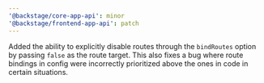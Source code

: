 ```yaml
---
'@backstage/core-app-api': minor
'@backstage/frontend-app-api': patch
---
```


Added the ability to explicitly disable routes through the `bindRoutes` option by passing `false` as the route target. This also fixes a bug where route bindings in config were incorrectly prioritized above the ones in code in certain situations.
